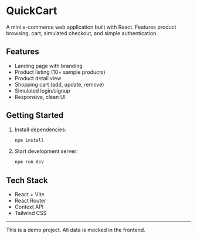 # QuickCart

A mini e-commerce web application built with React. Features product browsing, cart, simulated checkout, and simple authentication.

## Features
- Landing page with branding
- Product listing (10+ sample products)
- Product detail view
- Shopping cart (add, update, remove)
- Simulated login/signup
- Responsive, clean UI

## Getting Started
1. Install dependencies:
   ```bash
   npm install
   ```
2. Start development server:
   ```bash
   npm run dev
   ```

## Tech Stack
- React + Vite
- React Router
- Context API
- Tailwind CSS

---

This is a demo project. All data is mocked in the frontend.
